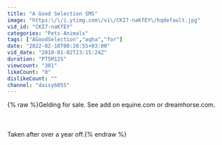 ```yaml
---
title: "A Good Selection SMS"
image: "https:\/\/i.ytimg.com\/vi\/CKI7-naKfEY\/hqdefault.jpg"
vid_id: "CKI7-naKfEY"
categories: "Pets-Animals"
tags: ["AGoodSelection","aqha","for"]
date: "2022-02-18T00:20:55+03:00"
vid_date: "2010-01-02T23:15:24Z"
duration: "PT5M12S"
viewcount: "301"
likeCount: "0"
dislikeCount: ""
channel: "daisy6055"
---
```

{% raw %}Gelding for sale. See add on equine.com or dreamhorse.com.<br /><br /><br /><br />Taken after over a year off.{% endraw %}
